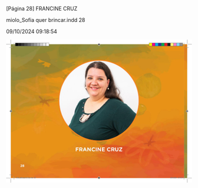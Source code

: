 [Página 28]
FRANCINE CRUZ

miolo_Sofia quer brincar.indd 28

09/10/2024 09:18:54

![28](./img/page_0028.jpg)
